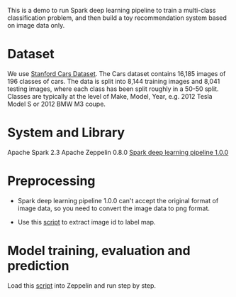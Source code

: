 This is a demo to run Spark deep learning pipeline to train a multi-class classification problem, and then build a toy recommendation system based on image data only.

# Dataset

We use [Stanford Cars Dataset](https://ai.stanford.edu/~jkrause/cars/car_dataset.html). The Cars dataset contains 16,185 images of 196 classes of cars. The data is split into 8,144 training images and 8,041 testing images, where each class has been split roughly in a 50-50 split. Classes are typically at the level of Make, Model, Year, e.g. 2012 Tesla Model S or 2012 BMW M3 coupe.

# System and Library

Apache Spark 2.3
Apache Zeppelin 0.8.0
[Spark deep learning pipeline 1.0.0](https://github.com/databricks/spark-deep-learning/tree/v1.0.0)

# Preprocessing

* Spark deep learning pipeline 1.0.0 can't accept the original format of image data, so you need to convert the image data to png format.

* Use this [script](preprocessing.py) to extract image id to label map.

# Model training, evaluation and prediction

Load this [script](deep-learning-demo.json) into Zeppelin and run step by step.
